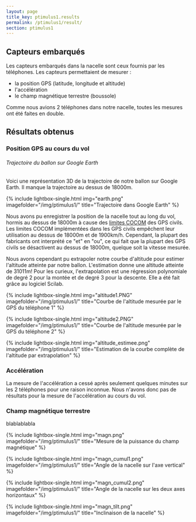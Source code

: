 ```yaml
---
layout: page
title_key: ptimulus1.results
permalink: /ptimulus1/result/
section: ptimulus1
---
```


## Capteurs embarqués
Les capteurs embarqués dans la nacelle sont ceux fournis par les téléphones. Les capteurs permettaient de mesurer :

 - la position GPS (latitude, longitude et altitude)
 - l'accélération
 - le champ magnétique terrestre (boussole)
 
Comme nous avions 2 téléphones dans notre nacelle, toutes les mesures ont été faites en double.

## Résultats obtenus

### Position GPS au cours du vol

###### Trajectoire du ballon sur Google Earth
Voici une représentation 3D de la trajectoire de notre ballon sur Google Earth. Il manque la trajectoire au dessus de 18000m.

{% include lightbox-single.html img="earth.png" imagefolder="/img/ptimulus1/"  title="Trajectoire dans Google Earth" %}

Nous avons pu enregistrer la position de la nacelle tout au long du vol, hormis au dessus de 18000m à cause des [limites COCOM](http://fr.wikipedia.org/wiki/Global_Positioning_System#Limitations_des_r.C3.A9cepteurs_civils) des GPS civils. Les limites COCOM implémentées dans les GPS civils empêchent leur utilisation au dessus de 18000m et de 1900km/h. Cependant, la plupart des fabricants ont interprété ce "et" en "ou", ce qui fait que la plupart des GPS civils se désactivent au dessus de 18000m, quelque soit la vitesse mesurée.

Nous avons cependant pu extrapoler notre courbe d'altitude pour estimer l'altitude atteinte par notre ballon. L'estimation donne une altitude atteinte de 31011m!
Pour les curieux, l'extrapolation est une régression polynomiale de degré 2 pour la montée et de degré 3 pour la descente. Elle a été fait grâce au logiciel Scilab.

{% include lightbox-single.html img="altitude1.PNG" imagefolder="/img/ptimulus1/"  title="Courbe de l'altitude mesurée par le GPS du téléphone 1" %}

{% include lightbox-single.html img="altitude2.PNG" imagefolder="/img/ptimulus1/"  title="Courbe de l'altitude mesurée par le GPS du téléphone 2" %}

{% include lightbox-single.html img="altitude_estimee.png" imagefolder="/img/ptimulus1/"  title="Estimation de la courbe complète de l'altitude par extrapolation" %}


### Accélération
La mesure de l'accélération a cessé après seulement quelques minutes sur les 2 téléphones pour une raison inconnue. Nous n'avons donc pas de résultats pour la mesure de l'accélération au cours du vol.


### Champ magnétique terrestre
blablablabla

{% include lightbox-single.html img="magn.png" imagefolder="/img/ptimulus1/" title="Mesure de la puissance du champ magnétique" %}

{% include lightbox-single.html img="magn_cumul1.png" imagefolder="/img/ptimulus1/" title="Angle de la nacelle sur l'axe vertical" %}

{% include lightbox-single.html img="magn_cumul2.png" imagefolder="/img/ptimulus1/" title="Angle de la nacelle sur les deux axes horizontaux" %}

{% include lightbox-single.html img="magn_tilt.png" imagefolder="/img/ptimulus1/" title="Inclinaison de la nacelle" %}



